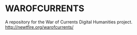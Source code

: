 # WAROFCURRENTS
A repository for the War of Currents Digital Humanities project.
</lb>
http://newtfire.org/warofcurrents/

